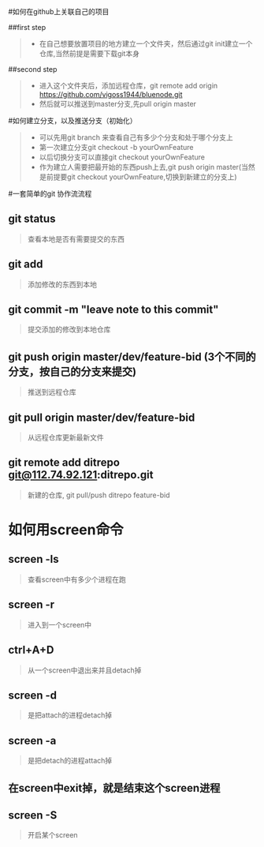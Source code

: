 #如何在github上关联自己的项目

##first step
>* 在自己想要放置项目的地方建立一个文件夹，然后通过git init建立一个仓库,当然前提是需要下载git本身

##second step
>* 进入这个文件夹后，添加远程仓库，git remote add origin https://github.com/vigoss1944/bluenode.git
>* 然后就可以推送到master分支,先pull origin master

#如何建立分支，以及推送分支（初始化）
>* 可以先用git branch 来查看自己有多少个分支和处于哪个分支上
>* 第一次建立分支git checkout -b yourOwnFeature
>* 以后切换分支可以直接git checkout yourOwnFeature
>* 作为建立人需要把最开始的东西push上去,git push origin master(当然是前提要git checkout yourOwnFeature,切换到新建立的分支上)

#一套简单的git 协作流流程

## git status
> 查看本地是否有需要提交的东西

## git add 
> 添加修改的东西到本地

## git commit -m "leave note to this commit"
> 提交添加的修改到本地仓库

## git push origin master/dev/feature-bid (3个不同的分支，按自己的分支来提交)
> 推送到远程仓库

## git pull origin master/dev/feature-bid
> 从远程仓库更新最新文件 

## git remote add ditrepo git@112.74.92.121:ditrepo.git
> 新建的仓库, git pull/push ditrepo feature-bid

# 如何用screen命令

## screen -ls
> 查看screen中有多少个进程在跑

## screen -r 
> 进入到一个screen中

## ctrl+A+D
> 从一个screen中退出来并且detach掉

## screen -d
> 是把attach的进程detach掉

## screen -a
> 是把detach的进程attach掉

## 在screen中exit掉，就是结束这个screen进程

## screen -S
> 开启某个screen
